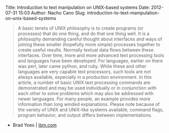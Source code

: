 Title: Introduction to text manipulation on UNIX-based systems
Date: 2012-07-31 15:03
Author: Nacho Cano
Slug: introduction-to-text-manipulation-on-unix-based-systems

> A basic tenets of UNIX philosophy is to create programs (or processes)
> that do one thing, and do that one thing well. It is a philosophy
> demanding careful thought about interfaces and ways of joining these
> smaller (hopefully more simple) processes together to create useful
> results. Normally textual data flows between these interfaces. Over
> time, more and more advanced text processing tools and languages have
> been developed. For languages, earlier on there was perl, later came
> python, and ruby. While these and other languages are very capable
> text processors, such tools are not always available, especially in a
> production environment. In this article, a number of basic UNIX text
> processing commands are demonstrated and may be used individually or
> in conjunction with each other to solve problems which may also be
> addressed with newer languages. For many people, an example provides
> more information than long winded explanations. Please note because of
> the variety of UNIX and UNIX-like systems available, command flags,
> program behavior, and output differs between implementations.

- Brad Yoes | [ibm.com][]

  [ibm.com]: http://www.ibm.com/developerworks/aix/library/au-unixtext/index.html
    "Introduction to text manipulation on UNIX-based systems"
